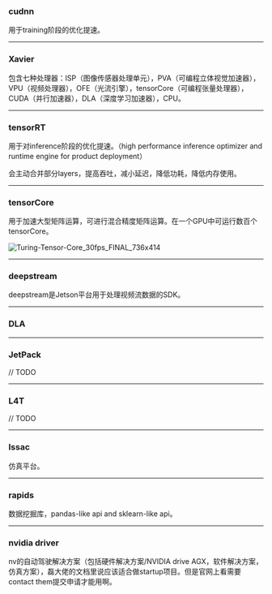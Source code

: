 ### cudnn

用于training阶段的优化提速。

---

### Xavier

包含七种处理器：ISP（图像传感器处理单元），PVA（可编程立体视觉加速器），VPU（视频处理器），OFE（光流引擎），tensorCore（可编程张量处理器），CUDA（并行加速器），DLA（深度学习加速器），CPU。

---

### tensorRT

用于对inference阶段的优化提速。（high performance inference optimizer and runtime engine for product deployment）

会主动合并部分layers，提高吞吐，减小延迟，降低功耗，降低内存使用。

---

### tensorCore

用于加速大型矩阵运算，可进行混合精度矩阵运算。在一个GPU中可运行数百个tensorCore。

![Turing-Tensor-Core_30fps_FINAL_736x414](E:\Notes\GPU\img\Turing-Tensor-Core_30fps_FINAL_736x414.gif)

---

### deepstream

deepstream是Jetson平台用于处理视频流数据的SDK。

---

### DLA



---

### JetPack

// TODO

---

### L4T

// TODO

---

### Issac

仿真平台。

---

### rapids

数据挖掘库，pandas-like api and sklearn-like api。

---

### nvidia driver

nv的自动驾驶解决方案（包括硬件解决方案/NVIDIA drive AGX，软件解决方案，仿真方案），磊大佬的文档里说应该适合做startup项目。但是官网上看需要contact them提交申请才能用啊。